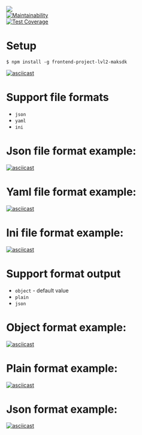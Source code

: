 ![](https://github.com/maksdk/frontend-project-lvl2/workflows/generate-difference/badge.svg)  
[![Maintainability](https://api.codeclimate.com/v1/badges/f99def56f000e3d5ed49/maintainability)](https://codeclimate.com/github/maksdk/frontend-project-lvl2/maintainability)  
[![Test Coverage](https://api.codeclimate.com/v1/badges/f99def56f000e3d5ed49/test_coverage)](https://codeclimate.com/github/maksdk/frontend-project-lvl2/test_coverage)  

Setup
=====
 
```$ npm install -g frontend-project-lvl2-maksdk```   

[![asciicast](https://asciinema.org/a/8pVQpgaYmOrss7cTBkCmN0EQL.svg)](https://asciinema.org/a/8pVQpgaYmOrss7cTBkCmN0EQL)  


Support file formats
======
* ```json```  
* ```yaml```  
* ```ini```  

Json file format example:
===  
[![asciicast](https://asciinema.org/a/UdFx2Z2MRbPIS3brAKY9WHfZX.svg)](https://asciinema.org/a/UdFx2Z2MRbPIS3brAKY9WHfZX)  

Yaml file format example:
===  
[![asciicast](https://asciinema.org/a/mSxYh3nFlr2bCPmfEYh7Ck8DL.svg)](https://asciinema.org/a/mSxYh3nFlr2bCPmfEYh7Ck8DL)  

Ini file format example:
===  
[![asciicast](https://asciinema.org/a/FFxIzEWgPjUoRYcRnASOTWfkS.svg)](https://asciinema.org/a/FFxIzEWgPjUoRYcRnASOTWfkS)  


Support format output
======
* ```object``` - default value  
* ```plain```  
* ```json```  


Object format example:  
===  
[![asciicast](https://asciinema.org/a/DjkSrl6YGqTtW9EQ1NuJP3dUl.svg)](https://asciinema.org/a/DjkSrl6YGqTtW9EQ1NuJP3dUl)  


Plain format example:  
===  
[![asciicast](https://asciinema.org/a/lPUuFNDKmvJ506e9po3VY5F0p.svg)](https://asciinema.org/a/lPUuFNDKmvJ506e9po3VY5F0p)  



Json format example:  
===  
[![asciicast](https://asciinema.org/a/vDG8D0G94OcmUkCCtLMpF0fne.svg)](https://asciinema.org/a/vDG8D0G94OcmUkCCtLMpF0fne)  

  
